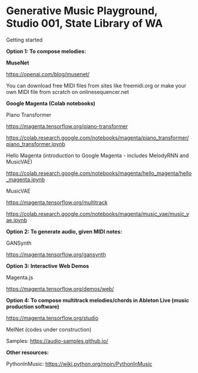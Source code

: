# Generative Music Playground, Studio 001, State Library of WA
Getting started

<b>Option 1: To compose melodies:</b>

<b>MuseNet </b>

https://openai.com/blog/musenet/

You can download free MIDI files from sites like freemidi.org
or make your own MIDI file from scratch on onlinesequencer.net

<b>Google Magenta (Colab notebooks)</b>

Piano Transformer

https://magenta.tensorflow.org/piano-transformer

https://colab.research.google.com/notebooks/magenta/piano_transformer/piano_transformer.ipynb

Hello Magenta (introduction to Google Magenta - includes MelodyRNN and MusicVAE)

https://colab.research.google.com/notebooks/magenta/hello_magenta/hello_magenta.ipynb

MusicVAE

https://magenta.tensorflow.org/multitrack

https://colab.research.google.com/notebooks/magenta/music_vae/music_vae.ipynb


<b>Option 2: To generate audio, given MIDI notes:</b>

GANSynth

https://magenta.tensorflow.org/gansynth


<b>Option 3: Interactive Web Demos</b>

Magenta.js

https://magenta.tensorflow.org/demos/web/


<b>Option 4: To compose multitrack melodies/chords in Ableton Live (music production software)</b>

https://magenta.tensorflow.org/studio

MelNet (codes under construction)

Samples: https://audio-samples.github.io/

<b>Other resources:</b>

PythonInMusic: https://wiki.python.org/moin/PythonInMusic

